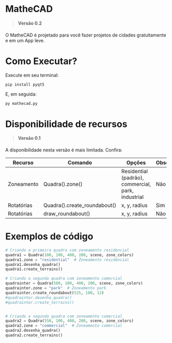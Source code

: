 # MatheCAD
> **Versão 0.2**<br>
####
O MatheCAD é projetado para você fazer projetos de cidades gratuitamente e em um App leve.
# Como Executar?
Execute em seu terminal:
```shell
pip install pyqt5
```

E, em seguida:
```shell
py mathecad.py
```
# Disponibilidade de recursos
> **Versão 0.1**
####
A disponibilidade nesta versão é mais limitada. Confira:

| Recurso | Comando | Opções | Obsoleto
|--------|------|-----|-------|
| Zoneamento | Quadra().zone() | Residential (padrão), commercial, park, industrial | Não |
| Rotatórias | Quadra().create_roundabout() | x, y, radius | Sim |
| Rotatórias | draw_roundabout() | x, y, radius | Não |

# Exemplos de código
```python
# Criando a primeira quadra com zoneamento residencial
quadra1 = Quadra(100, 100, 400, 200, scene, zone_colors)
quadra1.zone = "residential"  # Zoneamento residencial
quadra1.desenha_quadra()
quadra1.create_terrains()

# Criando a segunda quadra com zoneamento comercial
quadrainter = Quadra(500, 100, 400, 200, scene, zone_colors)
quadrainter.zone = "park"  # Zoneamento park
quadrainter.create_roundabout(525, 100, 12)
#quadrainter.desenha_quadra()
#quadrainter.create_terrains()


# Criando a segunda quadra com zoneamento comercial
quadra2 = Quadra(550, 100, 400, 200, scene, zone_colors)
quadra2.zone = "commercial"  # Zoneamento comercial
quadra2.desenha_quadra()
quadra2.create_terrains()
```
